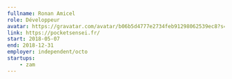 ```yaml
---
fullname: Ronan Amicel
role: Développeur
avatar: https://gravatar.com/avatar/b06b5d4777e2734feb91298062539ec8?s=512
link: https://pocketsensei.fr/
start: 2018-05-07
end: 2018-12-31
employer: independent/octo
startups:
    - zam
---
```

